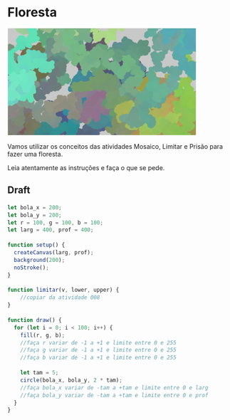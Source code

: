 # Floresta

![_](cover.jpg)

Vamos utilizar os conceitos das atividades Mosaico, Limitar e Prisão para fazer uma floresta.

Leia atentamente as instruções e faça o que se pede.

## Draft

```js
let bola_x = 200;
let bola_y = 200;
let r = 100, g = 100, b = 100;
let larg = 400, prof = 400;

function setup() {
  createCanvas(larg, prof);
  background(200);
  noStroke();
}

function limitar(v, lower, upper) {
    //copiar da atividade 008
}

function draw() {
  for (let i = 0; i < 100; i++) {
    fill(r, g, b);
    //faça r variar de -1 a +1 e limite entre 0 e 255
    //faça g variar de -1 a +1 e limite entre 0 e 255
    //faça b variar de -1 a +1 e limite entre 0 e 255
    
    let tam = 5;
    circle(bola_x, bola_y, 2 * tam);
    //faça bola_x variar de -tam a +tam e limite entre 0 e larg
    //faça bola_y variar de -tam a +tam e limite entre 0 e prof
  }
}

```